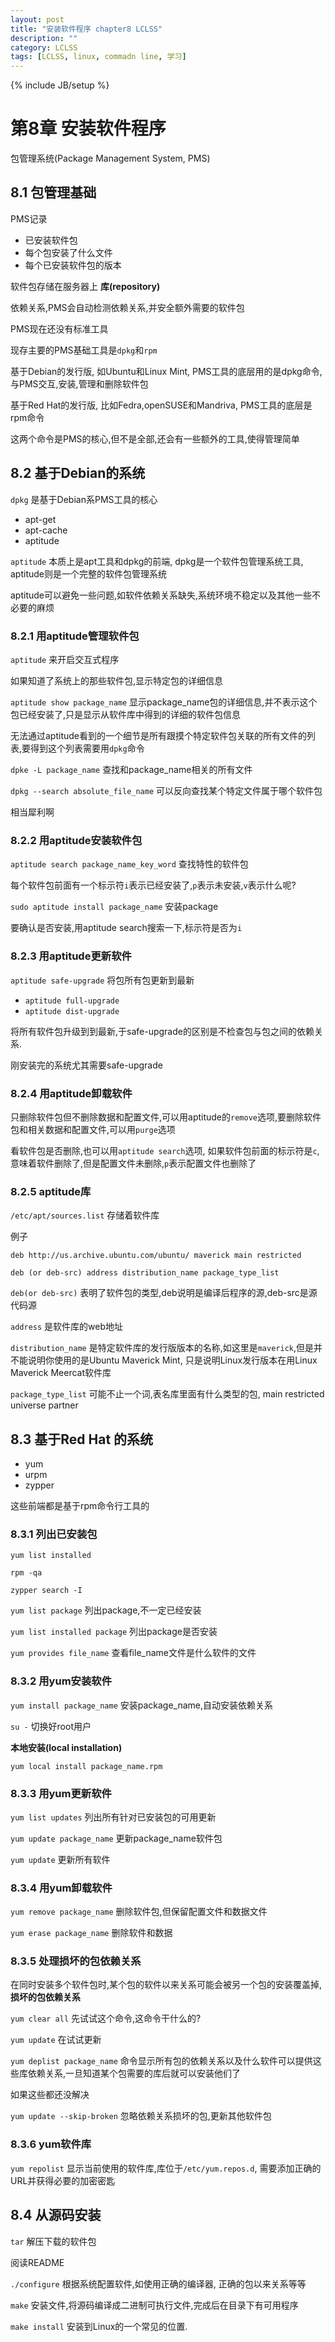 ```yaml
---
layout: post
title: "安装软件程序 chapter8 LCLSS"
description: ""
category: LCLSS
tags: [LCLSS, linux, commadn line, 学习]
---
```

{% include JB/setup %}

# 第8章 安装软件程序

包管理系统(Package Management System, PMS)

## 8.1 包管理基础

PMS记录

* 已安装软件包
* 每个包安装了什么文件
* 每个已安装软件包的版本

软件包存储在服务器上 **库(repository)**

依赖关系,PMS会自动检测依赖关系,并安全额外需要的软件包

PMS现在还没有标准工具

现存主要的PMS基础工具是`dpkg`和`rpm`

基于Debian的发行版, 如Ubuntu和Linux Mint, PMS工具的底层用的是dpkg命令,与PMS交互,安装,管理和删除软件包

基于Red Hat的发行版, 比如Fedra,openSUSE和Mandriva, PMS工具的底层是rpm命令

这两个命令是PMS的核心,但不是全部,还会有一些额外的工具,使得管理简单

## 8.2 基于Debian的系统

`dpkg` 是基于Debian系PMS工具的核心

* apt-get
* apt-cache
* aptitude

`aptitude` 本质上是apt工具和dpkg的前端, dpkg是一个软件包管理系统工具, aptitude则是一个完整的软件包管理系统

aptitude可以避免一些问题,如软件依赖关系缺失,系统环境不稳定以及其他一些不必要的麻烦

### 8.2.1 用aptitude管理软件包

`aptitude` 来开启交互式程序

如果知道了系统上的那些软件包,显示特定包的详细信息

`aptitude show package_name` 显示package_name包的详细信息,并不表示这个包已经安装了,只是显示从软件库中得到的详细的软件包信息

无法通过aptitude看到的一个细节是所有跟摸个特定软件包关联的所有文件的列表,要得到这个列表需要用`dpkg`命令

`dpke -L package_name` 查找和package_name相关的所有文件

`dpkg --search absolute_file_name` 可以反向查找某个特定文件属于哪个软件包

相当犀利啊

### 8.2.2 用aptitude安装软件包

`aptitude search package_name_key_word` 查找特性的软件包

每个软件包前面有一个标示符`i`表示已经安装了,`p`表示未安装,`v`表示什么呢?

`sudo aptitude install package_name` 安装package

要确认是否安装,用aptitude search搜索一下,标示符是否为`i`

### 8.2.3 用aptitude更新软件

`aptitude safe-upgrade` 将包所有包更新到最新

* `aptitude full-upgrade`
* `aptitude dist-upgrade`

将所有软件包升级到到最新,于safe-upgrade的区别是不检查包与包之间的依赖关系.

刚安装完的系统尤其需要safe-upgrade

### 8.2.4 用aptitude卸载软件

只删除软件包但不删除数据和配置文件,可以用aptitude的`remove`选项,要删除软件包和相关数据和配置文件,可以用`purge`选项

看软件包是否删除,也可以用`aptitude search`选项, 如果软件包前面的标示符是`c`,意味着软件删除了,但是配置文件未删除,`p`表示配置文件也删除了

### 8.2.5 aptitude库

`/etc/apt/sources.list` 存储着软件库

例子

    deb http://us.archive.ubuntu.com/ubuntu/ maverick main restricted
	
    deb (or deb-src) address distribution_name package_type_list

`deb(or deb-src)` 表明了软件包的类型,deb说明是编译后程序的源,deb-src是源代码源

`address` 是软件库的web地址

`distribution_name` 是特定软件库的发行版版本的名称,如这里是`maverick`,但是并不能说明你使用的是Ubuntu Maverick Mint, 只是说明Linux发行版本在用Linux Maverick Meercat软件库

`package_type_list` 可能不止一个词,表名库里面有什么类型的包, main restricted universe partner

## 8.3 基于Red Hat 的系统

* yum
* urpm
* zypper

这些前端都是基于rpm命令行工具的

### 8.3.1 列出已安装包

`yum list installed`

`rpm -qa`

`zypper search -I`

`yum list package` 列出package,不一定已经安装

`yum list installed package` 列出package是否安装

`yum provides file_name` 查看file_name文件是什么软件的文件

### 8.3.2 用yum安装软件

`yum install package_name` 安装package_name,自动安装依赖关系

`su -` 切换好root用户

**本地安装(local installation)**

`yum local install package_name.rpm`

### 8.3.3 用yum更新软件

`yum list updates` 列出所有针对已安装包的可用更新

`yum update package_name` 更新package_name软件包

`yum update` 更新所有软件

### 8.3.4 用yum卸载软件

`yum remove package_name` 删除软件包,但保留配置文件和数据文件

`yum erase package_name` 删除软件和数据

### 8.3.5 处理损坏的包依赖关系

在同时安装多个软件包时,某个包的软件以来关系可能会被另一个包的安装覆盖掉,**损坏的包依赖关系**

`yum clear all` 先试试这个命令,这命令干什么的?

`yum update` 在试试更新

`yum deplist package_name` 命令显示所有包的依赖关系以及什么软件可以提供这些库依赖关系,一旦知道某个包需要的库后就可以安装他们了


如果这些都还没解决

`yum update --skip-broken` 忽略依赖关系损坏的包,更新其他软件包

### 8.3.6 yum软件库

`yum repolist` 显示当前使用的软件库,库位于`/etc/yum.repos.d`, 需要添加正确的URL并获得必要的加密密匙

## 8.4 从源码安装

`tar` 解压下载的软件包

阅读README

`./configure` 根据系统配置软件,如使用正确的编译器, 正确的包以来关系等等

`make` 安装文件,将源码编译成二进制可执行文件,完成后在目录下有可用程序

`make install` 安装到Linux的一个常见的位置.

